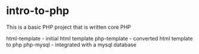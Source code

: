 # intro-to-php
This is a basic PHP project that is written core PHP

html-template - initial html template
php-template - converted html template to php
php-mysql - integrated with a mysql database
